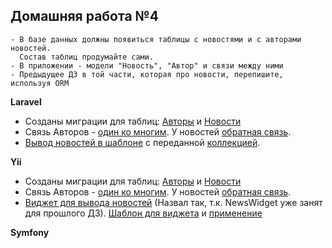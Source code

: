 ## Домашняя работа №4
```
- В базе данных должны появиться таблицы с новостями и с авторами новостей. 
  Состав таблиц продумайте сами.
- В приложении - модели "Новость", "Автор" и связи между ними
- Предыдущее ДЗ в той части, которая про новости, перепишите, используя ORM
```

**Laravel**
* Созданы миграции для таблиц: [Авторы](https://github.com/skiphog/profit-laravel/blob/master/database/migrations/2017_09_17_152400_create_authors_table.php) и [Новости](https://github.com/skiphog/profit-laravel/blob/master/database/migrations/2017_09_17_152443_create_news_table.php)
* Связь Авторов - [один ко многим](https://github.com/skiphog/profit-laravel/blob/master/app/Author.php#L21). У новостей [обратная связь](https://github.com/skiphog/profit-laravel/blob/master/app/Article.php#L25).
* [Вывод новостей в шаблоне](https://github.com/skiphog/profit-laravel/blob/master/resources/views/news.blade.php) с переданной [коллекцией](https://github.com/skiphog/profit-laravel/blob/master/app/Http/Controllers/NewsController.php).  

**Yii**
* Созданы миграции для таблиц: [Авторы](https://github.com/skiphog/profit-yii2/blob/master/migrations/m170917_172412_create_authors_table.php) и [Новости](https://github.com/skiphog/profit-yii2/blob/master/migrations/m170917_172754_create_news_table.php)
* Связь Авторов - [один ко многим](https://github.com/skiphog/profit-yii2/blob/master/models/Author.php#L18). У новостей [обратная связь](https://github.com/skiphog/profit-yii2/blob/master/models/Article.php#L24).
* [Виджет для вывода новостей](https://github.com/skiphog/profit-yii2/blob/master/components/ArticleWidget.php) (Назвал так, т.к. NewsWidget уже занят для прошлого ДЗ). [Шаблон для виджета](https://github.com/skiphog/profit-yii2/blob/master/components/views/articles.php) и [применение](https://github.com/skiphog/profit-yii2/blob/master/views/news/index.php#L15) 

**Symfony**
